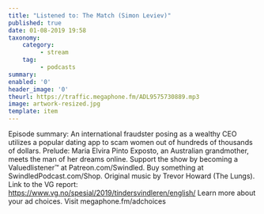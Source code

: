 ```yaml
---
title: "Listened to: The Match (Simon Leviev)"
published: true
date: 01-08-2019 19:58
taxonomy:
    category:
         - stream
    tag:
         - podcasts
summary:
enabled: '0'
header_image: '0'
theurl: https://traffic.megaphone.fm/ADL9575730889.mp3
image: artwork-resized.jpg
template: item
---
```

 
Episode summary: An international fraudster posing as a wealthy CEO utilizes a popular dating app to scam women out of hundreds of thousands of dollars. Prelude: Maria Elvira Pinto Exposto, an Australian grandmother, meets the man of her dreams online. Support the show by becoming a Valuedlistener™ at Patreon.com/Swindled. Buy something at SwindledPodcast.com/Shop. Original music by Trevor Howard (The Lungs). Link to the VG report: https://www.vg.no/spesial/2019/tindersvindleren/english/ Learn more about your ad choices. Visit megaphone.fm/adchoices
